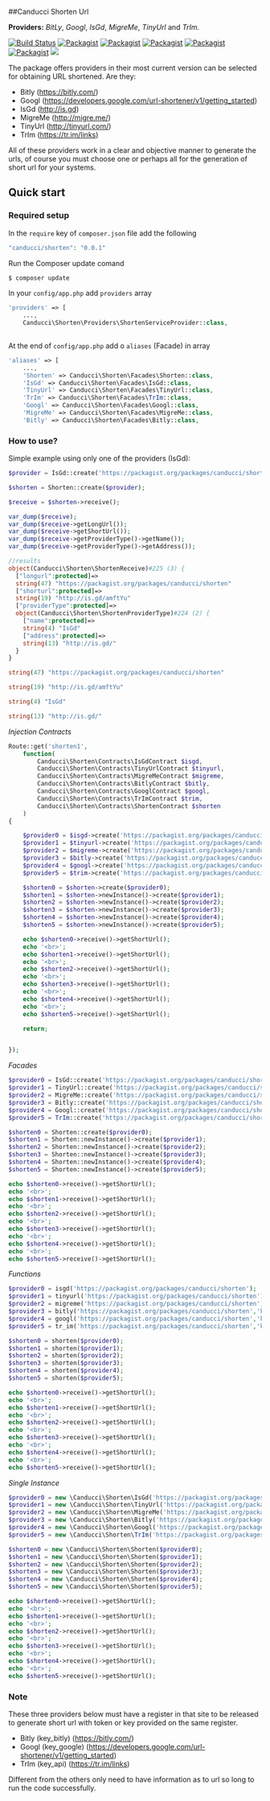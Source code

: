 ##Canducci Shorten Url

__Providers:__ _BitLy_, _Googl_, _IsGd_, _MigreMe_, _TinyUrl_ and _TrIm._

[![Build Status](https://travis-ci.org/netdragoon/shorten.svg?branch=master)](https://travis-ci.org/netdragoon/shorten)
[![Packagist](https://img.shields.io/packagist/dt/canducci/shorten.svg?style=flat)](https://packagist.org/packages/canducci/shorten)
[![Packagist](https://img.shields.io/packagist/dd/canducci/shorten.svg?style=flat)](https://packagist.org/packages/canducci/shorten)
[![Packagist](https://img.shields.io/packagist/dm/canducci/shorten.svg?style=flat)](https://packagist.org/packages/canducci/shorten)
[![Packagist](https://img.shields.io/packagist/l/canducci/shorten.svg)](https://packagist.org/packages/canducci/shorten)
[![Packagist](https://img.shields.io/packagist/v/canducci/shorten.svg?label=version)](https://packagist.org/packages/canducci/shorten)
[![](https://img.shields.io/twitter/url/https/packagist.org/packages/canducci/shorten.svg?style=social)]()

The package offers providers in their most current version can be selected for obtaining URL shortened. Are they:

- Bitly (https://bitly.com/)
- Googl (https://developers.google.com/url-shortener/v1/getting_started)
- IsGd (http://is.gd)
- MigreMe (http://migre.me/)
- TinyUrl (http://tinyurl.com/)
- TrIm (https://tr.im/links)

All of these providers work in a clear and objective manner to generate the urls, of course you must choose one or perhaps all for the generation of short url for your systems.

## Quick start

### Required setup

In the `require` key of `composer.json` file add the following

```PHP
"canducci/shorten": "0.0.1" 

```

Run the Composer update comand

```PHP
$ composer update
```    

In your `config/app.php` add `providers` array

```PHP   
'providers' => [ 
    ...,
    Canducci\Shorten\Providers\ShortenServiceProvider::class,
    
```
    
At the end of `config/app.php` add o `aliases` (Facade) in array

```PHP
'aliases' => [ 
    ...,
    'Shorten' => Canducci\Shorten\Facades\Shorten::class,
    'IsGd' => Canducci\Shorten\Facades\IsGd::class,
    'TinyUrl' => Canducci\Shorten\Facades\TinyUrl::class,
    'TrIm' => Canducci\Shorten\Facades\TrIm::class,
    'Googl' => Canducci\Shorten\Facades\Googl::class,
    'MigreMe' => Canducci\Shorten\Facades\MigreMe::class,
    'Bitly' => Canducci\Shorten\Facades\Bitly::class,

```

### How to use?

Simple example using only one of the providers (IsGd):

```PHP
$provider = IsGd::create('https://packagist.org/packages/canducci/shorten');

$shorten = Shorten::create($provider);

$receive = $shorten->receive();

var_dump($receive);
var_dump($receive->getLongUrl());
var_dump($receive->getShortUrl());
var_dump($receive->getProviderType()->getName());
var_dump($receive->getProviderType()->getAddress());

//results
object(Canducci\Shorten\ShortenReceive)#225 (3) {
  ["longurl":protected]=>
  string(47) "https://packagist.org/packages/canducci/shorten"
  ["shorturl":protected]=>
  string(19) "http://is.gd/amftYu"
  ["providerType":protected]=>
  object(Canducci\Shorten\ShortenProviderType)#224 (2) {
    ["name":protected]=>
    string(4) "IsGd"
    ["address":protected]=>
    string(13) "http://is.gd/"
  }
}

string(47) "https://packagist.org/packages/canducci/shorten"

string(19) "http://is.gd/amftYu"

string(4) "IsGd"

string(13) "http://is.gd/"

```

_Injection Contracts_

```PHP
Route::get('shorten1',
    function(
        Canducci\Shorten\Contracts\IsGdContract $isgd,
        Canducci\Shorten\Contracts\TinyUrlContract $tinyurl,
        Canducci\Shorten\Contracts\MigreMeContract $migreme,
        Canducci\Shorten\Contracts\BitlyContract $bitly,
        Canducci\Shorten\Contracts\GooglContract $googl,
        Canducci\Shorten\Contracts\TrImContract $trim,
        Canducci\Shorten\Contracts\ShortenContract $shorten
    )
{   

    $provider0 = $isgd->create('https://packagist.org/packages/canducci/shorten');
    $provider1 = $tinyurl->create('https://packagist.org/packages/canducci/shorten');
    $provider2 = $migreme->create('https://packagist.org/packages/canducci/shorten');
    $provider3 = $bitly->create('https://packagist.org/packages/canducci/shorten','key_bitly');
    $provider4 = $googl->create('https://packagist.org/packages/canducci/shorten','key_google');
    $provider5 = $trim->create('https://packagist.org/packages/canducci/shorten','key_api');

    $shorten0 = $shorten->create($provider0);
    $shorten1 = $shorten->newInstance()->create($provider1);
    $shorten2 = $shorten->newInstance()->create($provider2);
    $shorten3 = $shorten->newInstance()->create($provider3);
    $shorten4 = $shorten->newInstance()->create($provider4);
    $shorten5 = $shorten->newInstance()->create($provider5);

    echo $shorten0->receive()->getShortUrl();
    echo '<br>';
    echo $shorten1->receive()->getShortUrl();
    echo '<br>';
    echo $shorten2->receive()->getShortUrl();
    echo '<br>';
    echo $shorten3->receive()->getShortUrl();
    echo '<br>';
    echo $shorten4->receive()->getShortUrl();
    echo '<br>';
    echo $shorten5->receive()->getShortUrl();

    return;


});
```

_Facades_

```PHP
$provider0 = IsGd::create('https://packagist.org/packages/canducci/shorten');
$provider1 = TinyUrl::create('https://packagist.org/packages/canducci/shorten');
$provider2 = MigreMe::create('https://packagist.org/packages/canducci/shorten');
$provider3 = Bitly::create('https://packagist.org/packages/canducci/shorten','key_bitly');
$provider4 = Googl::create('https://packagist.org/packages/canducci/shorten','key_google');
$provider5 = TrIm::create('https://packagist.org/packages/canducci/shorten','key_api');

$shorten0 = Shorten::create($provider0);
$shorten1 = Shorten::newInstance()->create($provider1);
$shorten2 = Shorten::newInstance()->create($provider2);
$shorten3 = Shorten::newInstance()->create($provider3);
$shorten4 = Shorten::newInstance()->create($provider4);
$shorten5 = Shorten::newInstance()->create($provider5);

echo $shorten0->receive()->getShortUrl();
echo '<br>';
echo $shorten1->receive()->getShortUrl();
echo '<br>';
echo $shorten2->receive()->getShortUrl();
echo '<br>';
echo $shorten3->receive()->getShortUrl();
echo '<br>';
echo $shorten4->receive()->getShortUrl();
echo '<br>';
echo $shorten5->receive()->getShortUrl();

```

_Functions_

```PHP
$provider0 = isgd('https://packagist.org/packages/canducci/shorten');
$provider1 = tinyurl('https://packagist.org/packages/canducci/shorten');
$provider2 = migreme('https://packagist.org/packages/canducci/shorten');
$provider3 = bitly('https://packagist.org/packages/canducci/shorten','key_bitly');
$provider4 = googl('https://packagist.org/packages/canducci/shorten','key_google');
$provider5 = tr_im('https://packagist.org/packages/canducci/shorten','key_api');

$shorten0 = shorten($provider0);
$shorten1 = shorten($provider1);
$shorten2 = shorten($provider2);
$shorten3 = shorten($provider3);
$shorten4 = shorten($provider4);
$shorten5 = shorten($provider5);

echo $shorten0->receive()->getShortUrl();
echo '<br>';
echo $shorten1->receive()->getShortUrl();
echo '<br>';
echo $shorten2->receive()->getShortUrl();
echo '<br>';
echo $shorten3->receive()->getShortUrl();
echo '<br>';
echo $shorten4->receive()->getShortUrl();
echo '<br>';
echo $shorten5->receive()->getShortUrl();
```

_Single Instance_

```PHP
$provider0 = new \Canducci\Shorten\IsGd('https://packagist.org/packages/canducci/shorten');
$provider1 = new \Canducci\Shorten\TinyUrl('https://packagist.org/packages/canducci/shorten');
$provider2 = new \Canducci\Shorten\MigreMe('https://packagist.org/packages/canducci/shorten');
$provider3 = new \Canducci\Shorten\Bitly('https://packagist.org/packages/canducci/shorten','key_bitly');
$provider4 = new \Canducci\Shorten\Googl('https://packagist.org/packages/canducci/shorten','key_google');
$provider5 = new \Canducci\Shorten\TrIm('https://packagist.org/packages/canducci/shorten','key_api');

$shorten0 = new \Canducci\Shorten\Shorten($provider0);
$shorten1 = new \Canducci\Shorten\Shorten($provider1);
$shorten2 = new \Canducci\Shorten\Shorten($provider2);
$shorten3 = new \Canducci\Shorten\Shorten($provider3);
$shorten4 = new \Canducci\Shorten\Shorten($provider4);
$shorten5 = new \Canducci\Shorten\Shorten($provider5);

echo $shorten0->receive()->getShortUrl();
echo '<br>';
echo $shorten1->receive()->getShortUrl();
echo '<br>';
echo $shorten2->receive()->getShortUrl();
echo '<br>';
echo $shorten3->receive()->getShortUrl();
echo '<br>';
echo $shorten4->receive()->getShortUrl();
echo '<br>';
echo $shorten5->receive()->getShortUrl();

```

### Note

These three providers below must have a register in that site to be released to generate short url with token or key provided on the same register.

- Bitly (key_bitly) (https://bitly.com/)
- Googl (key_google) (https://developers.google.com/url-shortener/v1/getting_started)
- TrIm (key_api) (https://tr.im/links)

Different from the others only need to have information as to url so long to run the code successfully.